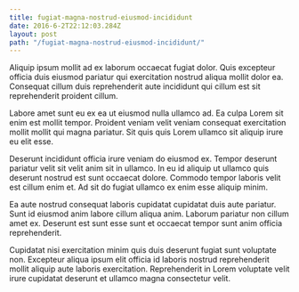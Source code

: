 ```yaml
---
title: fugiat-magna-nostrud-eiusmod-incididunt
date: 2016-6-2T22:12:03.284Z
layout: post
path: "/fugiat-magna-nostrud-eiusmod-incididunt/"
---
```


Aliquip ipsum mollit ad ex laborum occaecat fugiat dolor. Quis excepteur officia duis eiusmod pariatur qui exercitation nostrud aliqua mollit dolor ea. Consequat cillum duis reprehenderit aute incididunt qui cillum est sit reprehenderit proident cillum.

Labore amet sunt eu ex ea ut eiusmod nulla ullamco ad. Ea culpa Lorem sit enim est mollit tempor. Proident veniam velit veniam consequat exercitation mollit mollit qui magna pariatur. Sit quis quis Lorem ullamco sit aliquip irure eu elit esse.

Deserunt incididunt officia irure veniam do eiusmod ex. Tempor deserunt pariatur velit sit velit anim sit in ullamco. In eu id aliquip ut ullamco quis deserunt nostrud est sunt occaecat dolore. Commodo tempor laboris velit est cillum enim et. Ad sit do fugiat ullamco ex enim esse aliquip minim.

Ea aute nostrud consequat laboris cupidatat cupidatat duis aute pariatur. Sunt id eiusmod anim labore cillum aliqua anim. Laborum pariatur non cillum amet ex. Deserunt est sunt esse sunt et occaecat tempor sunt anim officia reprehenderit.

Cupidatat nisi exercitation minim quis duis deserunt fugiat sunt voluptate non. Excepteur aliqua ipsum elit officia id laboris nostrud reprehenderit mollit aliquip aute laboris exercitation. Reprehenderit in Lorem voluptate velit irure cupidatat deserunt et ullamco magna consectetur velit.